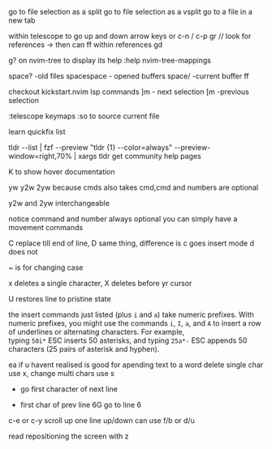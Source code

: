 <C-x> go to file selection as a split <C-v> go to file selection as a vsplit <C-t> go to a file in a new tab

within telescope to go up and down arrow keys or c-n / c-p
gr // look for references -> then can ff within references
gd

g? on nvim-tree to display its help
:help nvim-tree-mappings

space? -old files
spacespace - opened buffers
space/ -current buffer ff

checkout kickstart.nvim lsp commands
]m - next selection
[m -previous selection

:telescope keymaps
:so to source current file

learn quickfix list

tldr --list | fzf --preview "tldr {1} --color=always" --preview-window=right,70% | xargs tldr
						get community help pages

K to show hover documentation

yw y2w 2yw because cmds also takes cmd,cmd and numbers are optional

y2w and 2yw interchangeable

notice command and number always optional you can simply have a movement commands

C replace till end of line,
D same thing, difference is c goes insert mode d does not

~ is for changing case

x deletes a single character, X deletes before yr cursor

U restores line to pristine state

the insert commands just listed (plus `i` and `a`) take numeric prefixes. With numeric prefixes, you might use the commands `i`, `I`, `a`, and `A` to insert a row of underlines or alternating characters. For example, typing `50i*` ESC inserts 50 asterisks, and typing `25a*-` ESC appends 50 characters (25 pairs of asterisk and hyphen).

ea if u havent realised is good for apending text to a word 
delete single char use x, change multi chars use s

+ go first character of next line
- first char of prev line
6G go to line 6

c-e or c-y scroll up one line up/down can use f/b or d/u

read repositioning the screen with z

